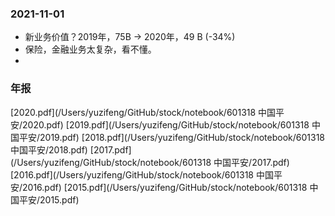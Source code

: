 ### 2021-11-01
* 新业务价值？2019年，75B -> 2020年，49 B (-34%)
* 保险，金融业务太复杂，看不懂。 
* 


### 年报
[2020.pdf](/Users/yuzifeng/GitHub/stock/notebook/601318 中国平安/2020.pdf)
[2019.pdf](/Users/yuzifeng/GitHub/stock/notebook/601318 中国平安/2019.pdf)
[2018.pdf](/Users/yuzifeng/GitHub/stock/notebook/601318 中国平安/2018.pdf)
[2017.pdf](/Users/yuzifeng/GitHub/stock/notebook/601318 中国平安/2017.pdf)
[2016.pdf](/Users/yuzifeng/GitHub/stock/notebook/601318 中国平安/2016.pdf)
[2015.pdf](/Users/yuzifeng/GitHub/stock/notebook/601318 中国平安/2015.pdf)